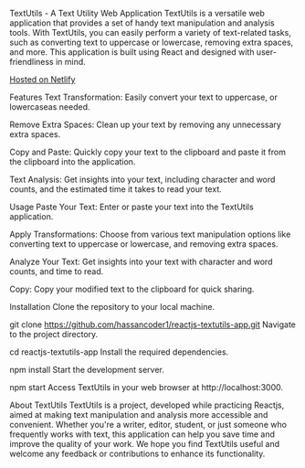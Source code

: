 TextUtils - A Text Utility Web Application
TextUtils is a versatile web application that provides a set of handy text manipulation and analysis tools. With TextUtils, you can easily perform a variety of text-related tasks, such as converting text to uppercase or lowercase, removing extra spaces, and more. This application is built using React and designed with user-friendliness in mind.

[Hosted on Netlify](https://deepdhojak.github.io/TextUtils/#)

Features
Text Transformation: Easily convert your text to uppercase, or lowercaseas needed.

Remove Extra Spaces: Clean up your text by removing any unnecessary extra spaces.

Copy and Paste: Quickly copy your text to the clipboard and paste it from the clipboard into the application.

Text Analysis: Get insights into your text, including character and word counts, and the estimated time it takes to read your text.

Usage
Paste Your Text: Enter or paste your text into the TextUtils application.

Apply Transformations: Choose from various text manipulation options like converting text to uppercase or lowercase,  and removing extra spaces.

Analyze Your Text: Get insights into your text with character and word counts, and time to read.

Copy: Copy your modified text to the clipboard for quick sharing.

Installation
Clone the repository to your local machine.

git clone https://github.com/hassancoder1/reactjs-textutils-app.git
Navigate to the project directory.

cd reactjs-textutils-app
Install the required dependencies.

npm install
Start the development server.

npm start
Access TextUtils in your web browser at http://localhost:3000.

About TextUtils
TextUtils is a project, developed while practicing Reactjs, aimed at making text manipulation and analysis more accessible and convenient. Whether you're a writer, editor, student, or just someone who frequently works with text, this application can help you save time and improve the quality of your work. We hope you find TextUtils useful and welcome any feedback or contributions to enhance its functionality.
